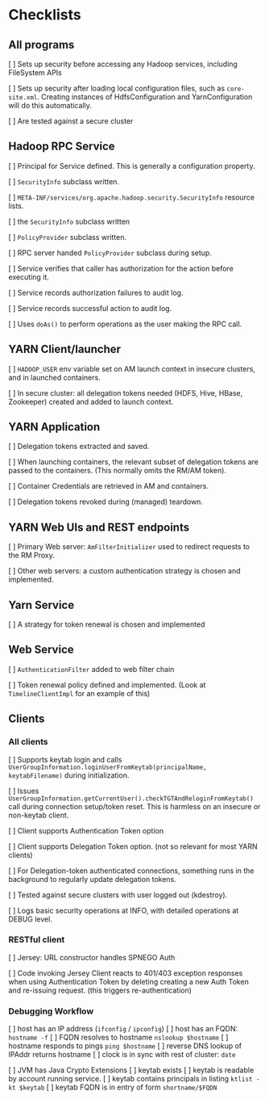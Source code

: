 <!---
  Licensed under the Apache License, Version 2.0 (the "License");
  you may not use this file except in compliance with the License.
  You may obtain a copy of the License at
  
   http://www.apache.org/licenses/LICENSE-2.0
  
  Unless required by applicable law or agreed to in writing, software
  distributed under the License is distributed on an "AS IS" BASIS,
  WITHOUT WARRANTIES OR CONDITIONS OF ANY KIND, either express or implied.
  See the License for the specific language governing permissions and
  limitations under the License. See accompanying LICENSE file.
-->

# Checklists

## All programs

[ ] Sets up security before accessing any Hadoop services, including FileSystem APIs

[ ] Sets up security after loading local configuration files, such as `core-site.xml`. Creating instances of HdfsConfiguration and YarnConfiguration will do this automatically.

[ ] Are tested against a secure cluster

## Hadoop RPC Service

[ ] Principal for Service defined. This is generally a configuration property.

[ ] `SecurityInfo` subclass written.

[ ] `META-INF/services/org.apache.hadoop.security.SecurityInfo` resource lists.

[ ] the `SecurityInfo` subclass written

[ ] `PolicyProvider` subclass written.

[ ] RPC server handed `PolicyProvider` subclass during setup.

[ ] Service verifies that caller has authorization for the action before executing it.

[ ] Service records authorization failures to audit log.
 
[ ] Service records successful action to audit log.

[ ] Uses `doAs()` to perform operations as the user making the RPC call.

## YARN Client/launcher

[ ] `HADOOP_USER` env variable set on AM launch context in insecure clusters, and in launched containers.

[ ] In secure cluster: all delegation tokens needed (HDFS, Hive, HBase, Zookeeper) created and added to launch context.

## YARN Application

[ ] Delegation tokens extracted and saved.

[ ] When launching containers, the relevant subset of delegation tokens are passed to the containers. (This normally omits the RM/AM token).

[ ] Container Credentials are retrieved in AM and containers.

[ ] Delegation tokens revoked during (managed) teardown.

## YARN Web UIs and REST endpoints
 
[ ] Primary Web server: `AmFilterInitializer` used to redirect requests to the RM Proxy.

[ ] Other web servers: a custom authentication strategy is chosen and implemented.
 
## Yarn Service

[ ] A strategy for token renewal is chosen and implemented

## Web Service

[ ] `AuthenticationFilter` added to web filter chain

[ ] Token renewal policy defined and implemented. (Look at `TimelineClientImpl` for an example of this)


## Clients

### All clients

[ ] Supports keytab login and calls `UserGroupInformation.loginUserFromKeytab(principalName, keytabFilename)` during initialization.

[ ] Issues `UserGroupInformation.getCurrentUser().checkTGTAndReloginFromKeytab()` call during connection setup/token reset. This is harmless on an insecure or non-keytab client.

[ ] Client supports Authentication Token option

[ ] Client supports Delegation Token option. (not so relevant for most YARN clients)

[ ] For Delegation-token authenticated connections, something runs in the background to regularly update delegation tokens.

[ ] Tested against secure clusters with user logged out (kdestroy).

[ ] Logs basic security operations at INFO, with detailed operations at DEBUG level.

### RESTful client

[ ] Jersey: URL constructor handles SPNEGO Auth

[ ] Code invoking Jersey Client reacts to 401/403 exception responses when using Authentication Token by deleting creating a new Auth Token and re-issuing request. (this triggers re-authentication)

### Debugging Workflow

[ ] host has an IP address (`ifconfig` / `ipconfig`)
[ ] host has an FQDN: `hostname -f`
[ ] FQDN resolves to hostname `nslookup $hostname`
[ ] hostname responds to pings `ping $hostname`
[ ] reverse DNS lookup of IPAddr returns hostname
[ ] clock is in sync with rest of cluster: `date`

[ ] JVM has Java Crypto Extensions
[ ] keytab exists
[ ] keytab is readable by account running service.
[ ] keytab contains principals in listing `ktlist -kt $keytab`
[ ] keytab FQDN is in entry of form `shortname/$FQDN`

